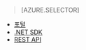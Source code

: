 ﻿> [AZURE.SELECTOR]
- [포털](media-services-portal-configure-content-key-auth-policy.md)
- [.NET SDK](media-services-dotnet-configure-content-key-auth-policy.md)
- [REST API](media-services-rest-configure-content-key-auth-policy.md)
<!--HONumber=47-->
